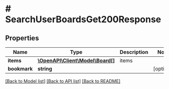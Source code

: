 # # SearchUserBoardsGet200Response

## Properties

Name | Type | Description | Notes
------------ | ------------- | ------------- | -------------
**items** | [**\OpenAPI\Client\Model\Board[]**](Board.md) | items |
**bookmark** | **string** |  | [optional]

[[Back to Model list]](../../README.md#models) [[Back to API list]](../../README.md#endpoints) [[Back to README]](../../README.md)
